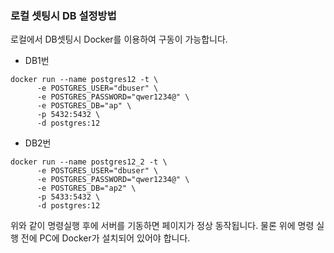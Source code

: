 ### 로컬 셋팅시 DB 설정방법
로컬에서 DB셋팅시 Docker를 이용하여 구동이 가능합니다.

* DB1번
```
docker run --name postgres12 -t \
      -e POSTGRES_USER="dbuser" \
      -e POSTGRES_PASSWORD="qwer1234@" \
      -e POSTGRES_DB="ap" \
      -p 5432:5432 \
      -d postgres:12
```

* DB2번
```
docker run --name postgres12_2 -t \
      -e POSTGRES_USER="dbuser" \
      -e POSTGRES_PASSWORD="qwer1234@" \
      -e POSTGRES_DB="ap2" \
      -p 5433:5432 \
      -d postgres:12
```

위와 같이 명령실행 후에 서버를 기동하면 페이지가 정상 동작됩니다.
물론 위에 명령 실행 전에 PC에 Docker가 설치되어 있어야 합니다.